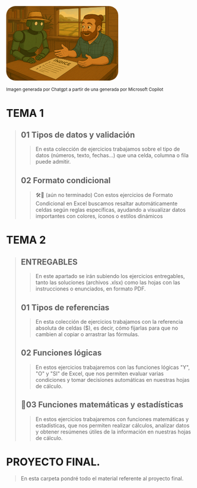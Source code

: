 <div style="display: flex; justify-content: left;">
    <img src="imag/indi.png" style="border-radius: 25px; width: 60%;">
</div>

<small>Imagen generada por Chatgpt a partir de una generada por Microsoft Copilot</small>
  
# TEMA 1
>## 01 Tipos de datos y validación  
>> En esta colección de ejercicios trabajamos sobre el tipo de datos (números, texto, fechas…) que una celda, columna o fila puede admitir.   
>## 02 Formato condicional  
>>🛠️🚧 (aún no terminado) Con estos ejercicios de Formato Condicional en Excel buscamos resaltar automáticamente celdas según reglas específicas, ayudando a visualizar datos importantes con colores, íconos o estilos dinámicos
  
# TEMA 2
>## ENTREGABLES
>> En este apartado se irán subiendo los ejercicios entregables, tanto las soluciones (archivos .xlsx) como las hojas con las instrucciones o enunciados, en formato PDF. 
>## 01 Tipos de referencias
>> En esta colección de ejercicios trabajamos con la referencia absoluta de celdas ($), es decir, cómo fijarlas para que no cambien al copiar o arrastrar las fórmulas.   
>## 02 Funciones lógicas
>> En estos ejercicios trabajaremos con las funciones lógicas "Y", "O" y "SI" de Excel, que nos permiten evaluar varias condiciones y tomar decisiones automáticas en nuestras hojas de cálculo.  
>## 🔄03 Funciones matemáticas y estadísticas
>> En estos ejercicios trabajaremos con funciones matemáticas y estadísticas, que nos permiten realizar cálculos, analizar datos y obtener resúmenes útiles de la información en nuestras hojas de cálculo.
  
# PROYECTO FINAL. 
>En esta carpeta pondré todo el material referente al proyecto final.
